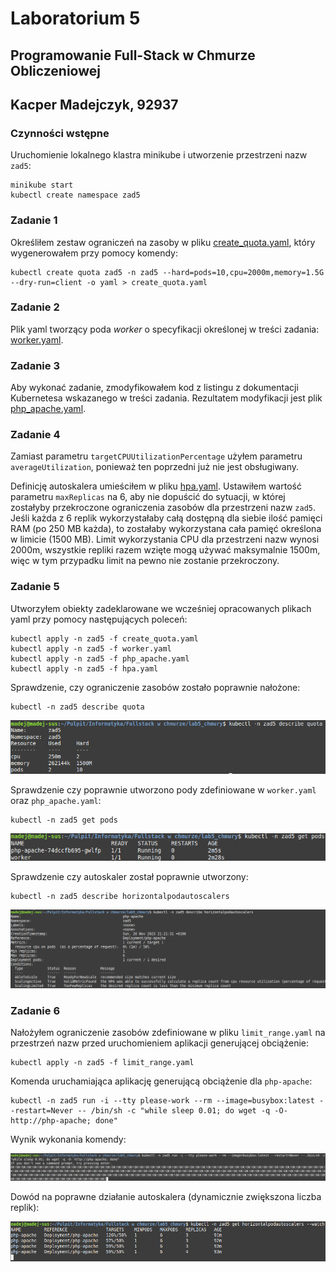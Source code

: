 # Laboratorium 5
## Programowanie Full-Stack w Chmurze Obliczeniowej
## Kacper Madejczyk, 92937

### Czynności wstępne
Uruchomienie lokalnego klastra minikube i utworzenie przestrzeni nazw `zad5`:
```
minikube start
kubectl create namespace zad5
```

### Zadanie 1
Określiłem zestaw ograniczeń na zasoby w pliku [create_quota.yaml](./create_quota.yaml), który wygenerowałem przy pomocy komendy:
```
kubectl create quota zad5 -n zad5 --hard=pods=10,cpu=2000m,memory=1.5G --dry-run=client -o yaml > create_quota.yaml
```

### Zadanie 2
Plik yaml tworzący poda _worker_ o specyfikacji określonej w treści zadania: [worker.yaml](./worker.yaml).

### Zadanie 3
Aby wykonać zadanie, zmodyfikowałem kod z listingu z dokumentacji Kubernetesa wskazanego w treści zadania. Rezultatem modyfikacji jest plik [php_apache.yaml](./php_apache.yaml).

### Zadanie 4
Zamiast parametru `targetCPUUtilizationPercentage` użyłem parametru `averageUtilization`, ponieważ ten poprzedni już nie jest obsługiwany.

Definicję autoskalera umieściłem w pliku [hpa.yaml](./hpa.yaml). Ustawiłem wartość parametru `maxReplicas` na 6, aby nie dopuścić do sytuacji, w której zostałyby przekroczone ograniczenia zasobów dla przestrzeni nazw `zad5`. Jeśli każda z 6 replik wykorzystałaby całą dostępną dla siebie ilość pamięci RAM (po 250 MB każda), to zostałaby wykorzystana cała pamięć określona w limicie (1500 MB). Limit wykorzystania CPU dla przestrzeni nazw wynosi 2000m, wszystkie repliki razem wzięte mogą używać maksymalnie 1500m, więc w tym przypadku limit na pewno nie zostanie przekroczony.

### Zadanie 5
Utworzyłem obiekty zadeklarowane we wcześniej opracowanych plikach yaml przy pomocy następujących poleceń:
```
kubectl apply -n zad5 -f create_quota.yaml
kubectl apply -n zad5 -f worker.yaml
kubectl apply -n zad5 -f php_apache.yaml
kubectl apply -n zad5 -f hpa.yaml
```

Sprawdzenie, czy ograniczenie zasobów zostało poprawnie nałożone:
```
kubectl -n zad5 describe quota
```

![quota_check](./quota_check.png)

Sprawdzenie czy poprawnie utworzono pody zdefiniowane w `worker.yaml` oraz `php_apache.yaml`:
```
kubectl -n zad5 get pods
```

![worker_check](./worker_check.png)

Sprawdzenie czy autoskaler został poprawnie utworzony:
```
kubectl -n zad5 describe horizontalpodautoscalers
```

![autoscaler_check](./autoscaler_check.png)

### Zadanie 6
Nałożyłem ograniczenie zasobów zdefiniowane w pliku `limit_range.yaml` na przestrzeń nazw przed uruchomieniem aplikacji generującej obciążenie:
```
kubectl apply -n zad5 -f limit_range.yaml
```

Komenda uruchamiająca aplikację generującą obciążenie dla `php-apache`:
```
kubectl -n zad5 run -i --tty please-work --rm --image=busybox:latest --restart=Never -- /bin/sh -c "while sleep 0.01; do wget -q -O- http://php-apache; done"
```

Wynik wykonania komendy:

![load_unbalancer](./load_unbalancer.png)

Dowód na poprawne działanie autoskalera (dynamicznie zwiększona liczba replik):

![autoscaler_working](./autoscaler_working.png)

